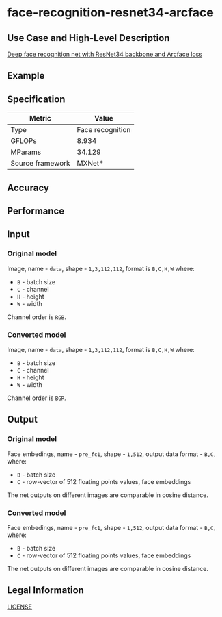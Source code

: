 # face-recognition-resnet34-arcface

## Use Case and High-Level Description

[Deep face recognition net with ResNet34 backbone and Arcface loss](https://arxiv.org/abs/1801.07698)

## Example

## Specification

| Metric            | Value         |
|-------------------|---------------|
| Type              | Face recognition |
| GFLOPs            | 8.934         |
| MParams           | 34.129        |
| Source framework  | MXNet\*       |

## Accuracy

## Performance

## Input

### Original model

Image, name - `data`,  shape - `1,3,112,112`, format is `B,C,H,W` where:

- `B` - batch size
- `C` - channel
- `H` - height
- `W` - width

Channel order is `RGB`.

### Converted model

Image, name - `data`,  shape - `1,3,112,112`, format is `B,C,H,W` where:

- `B` - batch size
- `C` - channel
- `H` - height
- `W` - width

Channel order is `BGR`.

## Output

### Original model

Face embedings, name - `pre_fc1`,  shape - `1,512`, output data format  - `B,C`, where:

- `B` - batch size
- `C` - row-vector of 512 floating points values, face embeddings

The net outputs on different images are comparable in cosine distance.

### Converted model

Face embedings, name - `pre_fc1`,  shape - `1,512`, output data format  - `B,C`, where:

- `B` - batch size
- `C` - row-vector of 512 floating points values, face embeddings

The net outputs on different images are comparable in cosine distance.

## Legal Information

[LICENSE](https://raw.githubusercontent.com/deepinsight/insightface/master/LICENSE)
